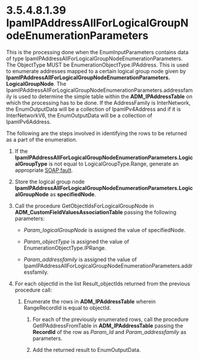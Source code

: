 <html dir="LTR" xmlns:mshelp="http://msdn.microsoft.com/mshelp" xmlns:ddue="http://ddue.schemas.microsoft.com/authoring/2003/5" xmlns:xlink="http://www.w3.org/1999/xlink" xmlns:tool="http://www.microsoft.com/tooltip">
 <body>
 <div id="header">
 <h1 class="heading">3.5.4.8.1.39 IpamIPAddressAllForLogicalGroupNodeEnumerationParameters</h1>
 </div>
 <div id="mainSection">
 <div id="mainBody">
 <div id="allHistory" class="saveHistory"></div>
 <div id="sectionSection0" class="section" name="collapseableSection">
 

<p>This is the processing done when the EnumInputParameters
contains data of type IpamIPAddressAllForLogicalGroupNodeEnumerationParameters.
The ObjectType MUST be EnumerationObjectType.IPAddress. This is used to
enumerate addresses mapped to a certain logical group node given by <b>IpamIPAddressAllForLogicalGroupNodeEnumerationParameters.</b>
<b>LogicalGroupNode</b>. The
IpamIPAddressAllForLogicalGroupNodeEnumerationParameters.addressfamily is used
to determine the simple table within the <b>ADM_IPAddressTable</b> on which the
processing has to be done. If the AddressFamily is InterNetwork, the
EnumOutputData will be a collection of IpamIPv4Address and if it is
InterNetworkV6, the EnumOutputData will be a collection of IpamIPv6Address.</p>

<p>The following are the steps involved in identifying the rows
to be returned as a part of the enumeration.</p>

<ol><li><p><span> </span>If the <b>IpamIPAddressAllForLogicalGroupNodeEnumerationParameters.LogicalGroupType</b>
is not equal to LogicalGroupType.Range, generate an appropriate <a href="21b4a631-8f28-420f-822f-c5f879d5046e.md#gt_ec8728a8-1a75-426f-8767-aa1932c7c19f">SOAP fault</a>.</p>

</li><li><p><span> </span>Store the
logical group node <b>IpamIPAddressAllForLogicalGroupNodeEnumerationParameters.LogicalGroupNode</b>
as <b>specifiedNode</b>.</p>

</li><li><p><span> </span>Call the procedure
GetObjectIdsForLogicalGroupNode in <b>ADM_CustomFieldValuesAssociationTable</b>
passing the following parameters:</p>

<ul><li><p><span><span> </span></span><i>Param_logicalGroupNode</i>
is assigned the value of specifiedNode.</p>

</li><li><p><span><span> </span></span><i>Param_objectType</i>
is assigned the value of EnumerationObjectType.IPRange.</p>

</li><li><p><span><span> </span></span><i>Param_addressfamily</i>
is assigned the value of
IpamIPAddressAllForLogicalGroupNodeEnumerationParameters.addressfamily.</p>

</li></ul></li><li><p><span> </span>For each
objectId in the list Result_objectIds returned from the previous procedure
call:</p>

<ol><li><p><span> 
</span>Enumerate the rows in <b>ADM_IPAddressTable</b> wherein RangeRecordId is
equal to objectId.</p>

<ol><li><p><span> </span>For each of the
previously enumerated rows, call the procedure GetIPAddressFromTable in <b>ADM_IPAddressTable</b>
passing the <b>RecordId</b> of the row as <i>Param_Id</i> and <i>Param_addressfamily</i>
as parameters.</p>

</li><li><p><span> </span>Add the returned
result to EnumOutputData.</p>

</li></ol></li></ol></li></ol>
 </div>
 </div>
 </div>
 </body>
</html>